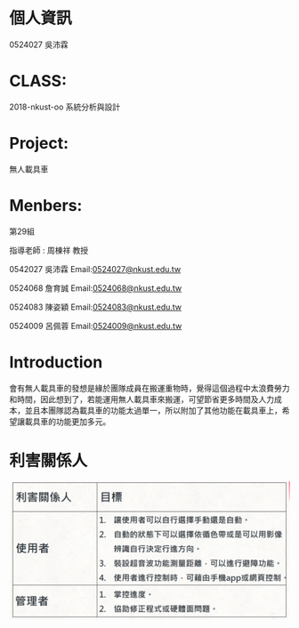 # 個人資訊 
0524027 吳沛霖

# CLASS:
2018-nkust-oo
系統分析與設計

# Project:
無人載具車

# Menbers:
第29組

指導老師 : 周棟祥 教授

0542027 吳沛霖
Email:0524027@nkust.edu.tw

0524068 詹育誠
Email:0524068@nkust.edu.tw

0524083 陳姿穎
Email:0524083@nkust.edu.tw

0524009 呂佩蓉
Email:0524009@nkust.edu.tw

# Introduction
會有無人載具車的發想是緣於團隊成員在搬運重物時，覺得這個過程中太浪費勞力和時間，因此想到了，若能運用無人載具車來搬運，可望節省更多時間及人力成本，並且本團隊認為載具車的功能太過單一，所以附加了其他功能在載具車上，希望讓載具車的功能更加多元。

# 利害關係人
![image](https://github.com/0524027/0524027/blob/master/%E5%88%A9%E5%AE%B3%E9%97%9C%E4%BF%82%E4%BA%BA.gif)
